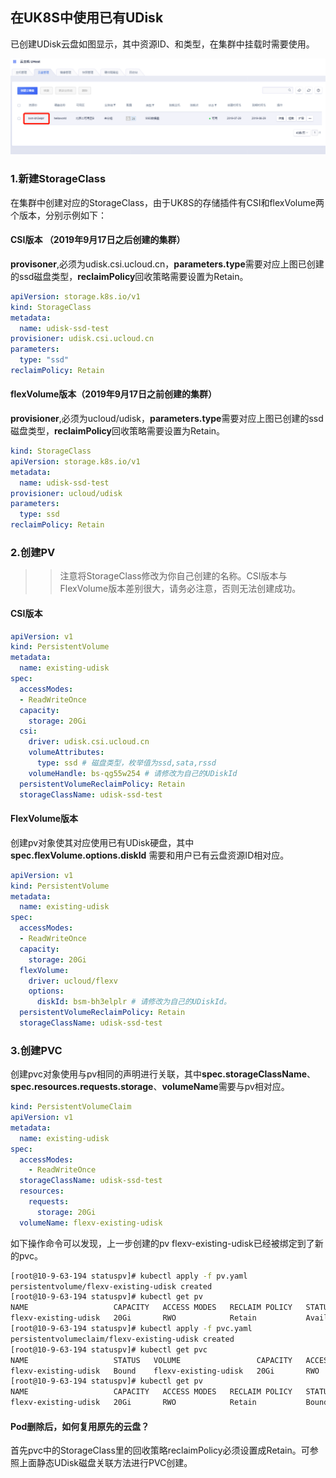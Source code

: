 
## 在UK8S中使用已有UDisk



已创建UDisk云盘如图显示，其中资源ID、和类型，在集群中挂载时需要使用。

![](/images/volume/have_udisk.png)

### 1.新建StorageClass

在集群中创建对应的StorageClass，由于UK8S的存储插件有CSI和flexVolume两个版本，分别示例如下：

#### CSI版本 （2019年9月17日之后创建的集群）

**provisoner**,必须为udisk.csi.ucloud.cn，**parameters.type**需要对应上图已创建的ssd磁盘类型，**reclaimPolicy**回收策略需要设置为Retain。

```yaml
apiVersion: storage.k8s.io/v1
kind: StorageClass
metadata:
  name: udisk-ssd-test
provisioner: udisk.csi.ucloud.cn
parameters:
  type: "ssd"   
reclaimPolicy: Retain  

```

#### flexVolume版本（2019年9月17日之前创建的集群）

**provisioner**,必须为ucloud/udisk，**parameters.type**需要对应上图已创建的ssd磁盘类型，**reclaimPolicy**回收策略需要设置为Retain。

```yaml
kind: StorageClass
apiVersion: storage.k8s.io/v1
metadata:
  name: udisk-ssd-test
provisioner: ucloud/udisk
parameters:
  type: ssd
reclaimPolicy: Retain
```



### 2.创建PV


>> 注意将StorageClass修改为你自己创建的名称。CSI版本与FlexVolume版本差别很大，请务必注意，否则无法创建成功。


#### CSI版本


```yaml
apiVersion: v1
kind: PersistentVolume
metadata:
  name: existing-udisk
spec:
  accessModes:
  - ReadWriteOnce
  capacity:
    storage: 20Gi
  csi:
    driver: udisk.csi.ucloud.cn
    volumeAttributes:
      type: ssd # 磁盘类型，枚举值为ssd,sata,rssd
    volumeHandle: bs-qg55w254 # 请修改为自己的UDiskId
  persistentVolumeReclaimPolicy: Retain
  storageClassName: udisk-ssd-test
```

#### FlexVolume版本

创建pv对象使其对应使用已有UDisk硬盘，其中**spec.flexVolume.options.diskId** 需要和用户已有云盘资源ID相对应。


```yaml
apiVersion: v1
kind: PersistentVolume
metadata:
  name: existing-udisk
spec:
  accessModes:
  - ReadWriteOnce
  capacity:
    storage: 20Gi
  flexVolume:
    driver: ucloud/flexv
    options:
      diskId: bsm-bh3elplr # 请修改为自己的UDiskId。
  persistentVolumeReclaimPolicy: Retain
  storageClassName: udisk-ssd-test
```



### 3.创建PVC

创建pvc对象使用与pv相同的声明进行关联，其中**spec.storageClassName**、**spec.resources.requests.storage**、**volumeName**需要与pv相对应。

```yaml
kind: PersistentVolumeClaim
apiVersion: v1
metadata:
  name: existing-udisk
spec:
  accessModes:
    - ReadWriteOnce
  storageClassName: udisk-ssd-test
  resources:
    requests:
      storage: 20Gi
  volumeName: flexv-existing-udisk
```
如下操作命令可以发现，上一步创建的pv flexv-existing-udisk已经被绑定到了新的pvc。
```bash
[root@10-9-63-194 statuspv]# kubectl apply -f pv.yaml 
persistentvolume/flexv-existing-udisk created
[root@10-9-63-194 statuspv]# kubectl get pv
NAME                   CAPACITY   ACCESS MODES   RECLAIM POLICY   STATUS      CLAIM   STORAGECLASS     REASON   AGE
flexv-existing-udisk   20Gi       RWO            Retain           Available           udisk-ssd-test            6s
[root@10-9-63-194 statuspv]# kubectl apply -f pvc.yaml 
persistentvolumeclaim/flexv-existing-udisk created
[root@10-9-63-194 statuspv]# kubectl get pvc
NAME                   STATUS   VOLUME                 CAPACITY   ACCESS MODES   STORAGECLASS     AGE
flexv-existing-udisk   Bound    flexv-existing-udisk   20Gi       RWO            udisk-ssd-test   4s
[root@10-9-63-194 statuspv]# kubectl get pv
NAME                   CAPACITY   ACCESS MODES   RECLAIM POLICY   STATUS   CLAIM                          STORAGECLASS     REASON   AGE
flexv-existing-udisk   20Gi       RWO            Retain           Bound    default/flexv-existing-udisk   udisk-ssd-test            22s
```

#### Pod删除后，如何复用原先的云盘？

首先pvc中的StorageClass里的回收策略reclaimPolicy必须设置成Retain。可参照上面静态UDisk磁盘关联方法进行PVC创建。
